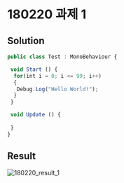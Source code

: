 ﻿# 180220 과제 1

## Solution

```javascript
public class Test : MonoBehaviour {

 void Start () {
  for(int i = 0; i <= 99; i++)
  {
   Debug.Log("Hello World!");
  }
 }

 void Update () {
	
 }
}
```

## Result

![180220_result_1](https://user-images.githubusercontent.com/6358827/36417904-84da3e10-1670-11e8-9110-82c2e3189fbf.png)